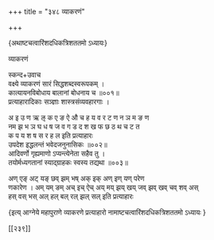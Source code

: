 +++
title = "३४८ व्याकरणं"

+++

\{अथाष्टचत्वारिंशदधिकत्रिशततमो ऽध्यायः\}

व्याकरणं  
    
स्कन्द+उवाच  
वक्ष्ये व्याकरणं सारं सिद्धशब्दस्वरूपकम्   ।  
कात्यायनविबोधाय बालानां बोधनाय च ॥००१॥  
प्रत्याहारादिकाः सञ्ज्ञाः शास्त्रसंव्यवहारगाः   ।  
    
अ इ उ ण ऋ ऌ क ए ङ ऐ औ च ह य व र ट ण न ञ म ङ ण  
नम झ भ ञ घ ध ष ज व ग ड द श ख फ छ ठ थ च ट त  
क प य श ष स र ह ल इति प्रत्याहारः  
उपदेश इद्धलन्तं भवेदजनुनासिकः ॥००२॥  
आदिवर्णो गृह्यमाणो ऽप्यन्त्येनेता सहैव तु ।  
तयोर्मध्यगतानां स्याद्ग्राहकः स्वस्य तद्यथा   ॥००३॥  
    
अण् एङ् अट् यङ् छव् झम् भष् अक् इक् अण् इण् यण् परेण  
णकारेण । अम् यम् ङम् अच् इच् ऐच् अय् मय् झय् खय् जव् झव् खव् चव् शव् अस्  
हस् वस् भस् अल् हल् बल् रल् झल् सल् इति प्रत्याहारः

\{इत्य् आग्नेये महापुराणे व्याकरणे प्रत्याहारो नामाष्टचत्वारिंशदधिकत्रिशततमो ऽध्यायः  }

[[२३९]]
    